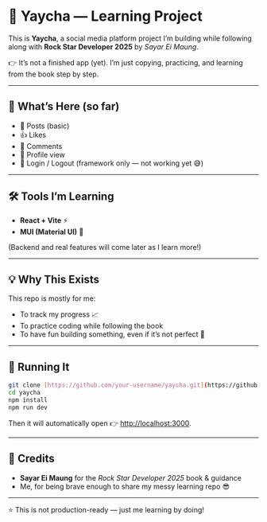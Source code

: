 # 📖 Yaycha — Learning Project

This is **Yaycha**, a social media platform project I’m building while following along with
**Rock Star Developer 2025** by *Sayar Ei Maung*.

👉 It’s not a finished app (yet). I’m just copying, practicing, and learning from the book step by step.

---

## 🚧 What’s Here (so far)

* 📝 Posts (basic)
* 👍 Likes
* 💬 Comments
* 👤 Profile view
* 🔑 Login / Logout (framework only — not working yet 😅)

---

## 🛠️ Tools I’m Learning

* **React + Vite** ⚡
* **MUI (Material UI)** 🎨

(Backend and real features will come later as I learn more!)

---

## 💡 Why This Exists

This repo is mostly for me:

* To track my progress 📈
* To practice coding while following the book
* To have fun building something, even if it’s not perfect 🎉

---

## 🚀 Running It

```bash
git clone [https://github.com/your-username/yaycha.git](https://github.com/Myatthu17/yaycha.git)
cd yaycha
npm install
npm run dev
```

Then it will automatically open 👉 [http://localhost:3000](http://localhost:3000).

---

## 🙌 Credits

* **Sayar Ei Maung** for the *Rock Star Developer 2025* book & guidance
* Me, for being brave enough to share my messy learning repo 😎

---

⭐ This is not production-ready — just me learning by doing!
